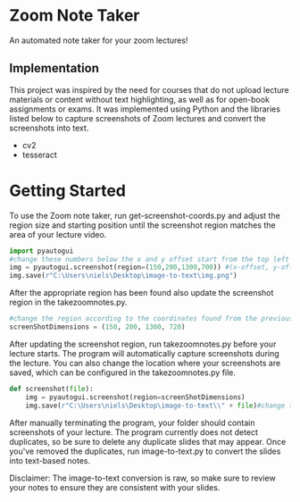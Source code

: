 # Zoom Note Taker
An automated note taker for your zoom lectures!
## Implementation
This project was inspired by the need for courses that do not upload lecture materials or content without text highlighting, as well as for open-book assignments or exams. It was implemented using Python and the libraries listed below to capture screenshots of Zoom lectures and convert the screenshots into text.
- cv2
- tesseract
# Getting Started
To use the Zoom note taker, run get-screenshot-coords.py and adjust the region size and starting position until the screenshot region matches the area of your lecture video.
```python
import pyautogui
#change these numbers below the x and y offset start from the top left of your monitor screen
img = pyautogui.screenshot(region=(150,200,1300,700)) #(x-offset, y-offset, screenshot-width, screenshot-height)
img.save(r"C:\Users\niels\Desktop\image-to-text\img.png")
```
After the appropriate region has been found also update the screenshot region in the takezoomnotes.py.
```python
#change the region according to the coordinates found from the previous program
screenShotDimensions = (150, 200, 1300, 720)
```
After updating the screenshot region, run takezoomnotes.py before your lecture starts. The program will automatically capture screenshots during the lecture. You can also change the location where your screenshots are saved, which can be configured in the takezoomnotes.py file.
```python
def screenshot(file):
    img = pyautogui.screenshot(region=screenShotDimensions)
    img.save(r"C:\Users\niels\Desktop\image-to-text\\" + file)#change the file location inbetween the ""
```
After manually terminating the program, your folder should contain screenshots of your lecture. The program currently does not detect duplicates, so be sure to delete any duplicate slides that may appear. Once you've removed the duplicates, run image-to-text.py to convert the slides into text-based notes.

Disclaimer: The image-to-text conversion is raw, so make sure to review your notes to ensure they are consistent with your slides.
